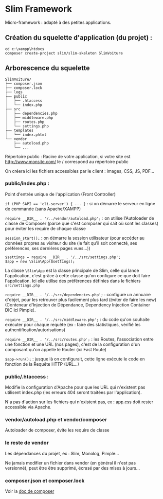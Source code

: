 # Slim Framework

Micro-framework : adapté à des petites applications.

## Création du squelette d'application (du projet) :

    cd c:\xampp\htdocs
    composer create-project slim/slim-skeleton SlimVoiture
    
## Arborescence du squelette

	SlimVoiture/
	├── composer.json
	├── composer.lock
	├── logs
	├── public
	│   ├── .htaccess
	│   └── index.php
	├── src
	│   ├── dependencies.php
	│   ├── middleware.php
	│   ├── routes.php
	│   └── settings.php
	├── templates
	│   └── index.phtml
	└── vendor
	    ├── autoload.php
	    └── ...
	    
Répertoire public :
Racine de votre application, si votre site est http://www.monsite.com/ le / correspond au répertoire public

On créera ici les fichiers accessibles par le client : images, CSS, JS, PDF...

### public/index.php :
Point d'entrée unique de l'application (Front Controller)

`if (PHP_SAPI == 'cli-server') { ... }` : si on démarre le serveur en ligne de commande (sans Apache/XAMPP)

`require __DIR__ . '/../vendor/autoload.php';` : on utilise l'Autoloader de classe de Composer (parce que c'est composer qui sait où sont les classes) pour éviter les require de chaque classe

`session_start();` : on démarre la session utilisateur (pour accéder au données propres au visiteur du site (le fait qu'il soit connecté, ses préférences, ses dernières pages vues...))

	$settings = require __DIR__ . '/../src/settings.php';
	$app = new \Slim\App($settings);

La classe `\Slim\App` est la classe principale de Slim, celle qui lance l'application, c'est grâce à cette classe qu'on configure ce que doit faire l'application. Ici elle utilise des préférences définies dans le fichiers `src/settings.php`

`require __DIR__ . '/../src/dependencies.php';` : configure un annuaire d'objet, pour les retrouver plus facilement plus tard (éviter de faire les new) (Conteneur d'Injection de Dépendance, Dependency Injection Container DIC ici Pimple).

`require __DIR__ . '/../src/middleware.php';` : du code qu'on souhaite exécuter pour chaque requête (ex : faire des statistiques, vérifié les authentification/autorisations)

`require __DIR__ . '/../src/routes.php';` : les Routes, l'association entre une fonction et une URL (nos pages), c'est de la configuration d'un composant qu'on appelle le Router (ici Fast Route)

`$app->run();` : jusque là on configurait, cette ligne exécute le code en fonction de la Requête HTTP (URL...)

### public/.htaccess :

Modifie la configuration d'Apache pour que les URL qui n'existent pas utilisent index.php (les erreurs 404 seront traitées par l'application).

N'a pas d'action sur les fichiers qui n'existent pas, ex : app.css doit rester accessible via Apache.

### vendor/autoload.php et vendor/composer

Autoloader de composer, évite les require de classe

### le reste de vendor

Les dépendances du projet, ex : Slim, Monolog, Pimple...

Ne jamais modifier un fichier dans vendor (en général il n'est pas versionné), peut être être supprimé, écrasé par des mises à jours...

### composer.json et composer.lock

Voir la [doc de composer](docs/composer.md)

